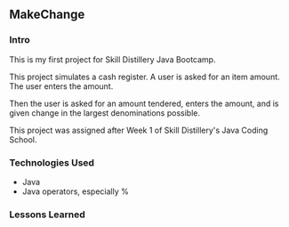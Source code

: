 ## MakeChange

### Intro
This is my first project for Skill Distillery Java Bootcamp.

This project simulates a cash register. A user is asked for an item amount.
The user enters the amount.

Then the user is asked for an amount tendered, enters the amount, and is given change in the largest denominations possible.

This project was assigned after Week 1 of Skill Distillery's Java Coding School.

### Technologies Used
* Java
* Java operators, especially %



### Lessons Learned
